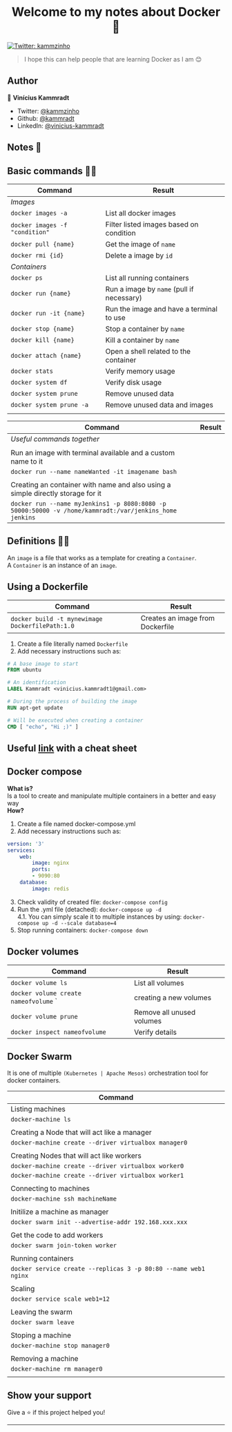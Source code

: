 <h1 align="center">Welcome to my notes about Docker 👋</h1>
<p>
  <a href="https://twitter.com/kammzinho" target="_blank">
    <img alt="Twitter: kammzinho" src="https://img.shields.io/twitter/follow/kammzinho.svg?style=social" />
  </a>
</p>

> I hope this can help people that are learning Docker as I am 😊

## Author

👤 **Vinícius Kammradt**

* Twitter: [@kammzinho](https://twitter.com/kammzinho)
* Github: [@kammradt](https://github.com/kammradt)
* LinkedIn: [@vinicius-kammradt](https://linkedin.com/in/vinicius-kammradt)


## Notes 📝

## **Basic commands 👨‍💻**

| Command 	                              | Result                                    	|
|-     	                                  |-                                          	|
| *Images*                                                                              |
|  `docker images -a`  	                  | List all docker images                     	|
|  `docker images -f "condition"`         | Filter listed images based on condition     |
|  `docker pull {name}`          	        | Get the image of `name`                 	  |
|  `docker rmi {id}`                      | Delete a image by `id`                    	|
| *Containers*    	                                                         	          |
|  `docker ps`                  	        | List all running containers                 |
|  `docker run {name}`          	        | Run a image by `name` (pull if necessary)   |
|  `docker run -it {name}`       	        | Run the image and have a terminal to use    |
|  `docker stop {name}`       	          | Stop a container by `name`                  |
|  `docker kill {name}`       	          | Kill a container by `name`                  |
|  `docker attach {name}`       	        | Open a shell related to the container       |
|  `docker stats`                	        | Verify memory usage                         |
|  `docker system df`            	        | Verify disk usage                           |
|  `docker system prune`         	        | Remove unused data                          |
|  `docker system prune -a`     	        | Remove unused data and images               |
|                                                                                       |

| Command 	                              | Result                                    	|
|-     	                                  |-                                          	|
|*Useful commands together* |
|                                                                                       |
|  Run an image with terminal available and a custom name to it      	                  |
|  `docker run --name nameWanted -it imagename bash`     	                              |
|                                                                                       |
|  Creating an container with name and also using a simple directly storage for it      |
|  `docker run --name myJenkins1 -p 8080:8080 -p 50000:50000 -v /home/kammradt:/var/jenkins_home jenkins` |

## **Definitions 👨‍🎓**
An `image` is a file that works as a template for creating a `Container`.  
A `Container` is an instance of an `image`.  

## **Using a Dockerfile**

| Command 	                              | Result                                    	|
|-     	                                  |-                                          	|
| `docker build -t mynewimage DockerfilePath:1.0`|Creates an image from Dockerfile      |

1. Create a file literally named `Dockerfile`
2. Add necessary instructions such as:
```dockerfile
# A base image to start
FROM ubuntu  

# An identification
LABEL Kammradt <vinicius.kammradt1@gmail.com>

# During the process of building the image
RUN apt-get update

# Will be executed when creating a container
CMD [ "echo", "Hi ;)" ]
```
  
## Useful [link](https://github.com/wsargent/docker-cheat-sheet#dockerfile) with a cheat sheet


## **Docker compose**
**What is?**  
Is a tool to create and manipulate multiple containers in a better and easy way  
**How?**
1. Create a file named docker-compose.yml
2. Add necessary instructions such as:
```yml
version: '3'
services:
    web:
        image: nginx
        ports:
        - 9090:80
    database:
        image: redis
```
3. Check validity of created file: `docker-compose config`
4. Run the .yml file (detached): `docker-compose up -d`  
4.1. You can simply scale it to multiple instances by using: `docker-compose up -d --scale database=4 `
5. Stop running containers: `docker-compose down`


## **Docker volumes**
| Command 	                              | Result                     |
|-     	                                  |-                           |
| `docker volume ls `                     | List all volumes           |
| `docker volume create nameofvolume` `   | creating a new volumes     |
| `docker volume prune `                  | Remove all unused volumes  |
| `docker inspect nameofvolume `          | Verify details             |


## **Docker Swarm**
It is one of multiple `(Kubernetes | Apache Mesos)` orchestration tool for docker containers.  

| Command 	                                                           |
|-     	                                                               |
| Listing machines                                                     |
| `docker-machine ls`                                                  |
||
|Creating a Node that will act like a manager                          |
| `docker-machine create --driver virtualbox manager0`                 |
||
|Creating Nodes that will act like workers                             |
| `docker-machine create --driver virtualbox worker0`                  |
| `docker-machine create --driver virtualbox worker1`                  |
||
|Connecting to machines
| `docker-machine ssh machineName`                                     |
||
|Initilize a machine as manager                                        |
| `docker swarm init --advertise-addr 192.168.xxx.xxx`                 |
||
|Get the code to add workers                                           |
| `docker swarm join-token worker`                                     |
||
|Running containers                                                    |
| `docker service create --replicas 3 -p 80:80 --name web1 nginx`      |
||
|Scaling                                                               |
| `docker service scale web1=12`                                       |
||
|Leaving the swarm                                                     |
| `docker swarm leave`                                                 |
||
|Stoping a machine                                                     |
| `docker-machine stop manager0`                                       |
||
|Removing a machine                                                    |
| `docker-machine rm manager0`                                         |
||


## Show your support

Give a ⭐️ if this project helped you!

***
